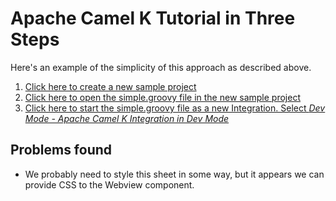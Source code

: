 # Apache Camel K Tutorial in Three Steps

Here's an example of the simplicity of this approach as described above.

1. [Click here to create a new sample project](didact:vscode.didact.scaffoldProject)
2. [Click here to open the simple.groovy file in the new sample project](didact:vscode.didact.tutorialStep)
3. [Click here to start the simple.groovy file as a new Integration. Select *Dev Mode - Apache Camel K Integration in Dev Mode*](didact:camelk.startintegration:root/src/simple.groovy) 

## Problems found

* We probably need to style this sheet in some way, but it appears we can provide CSS to the Webview component.